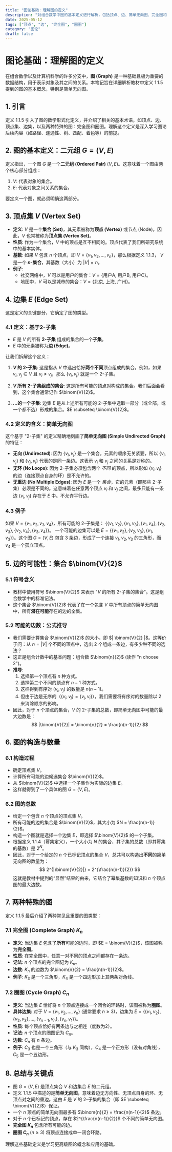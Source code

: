 ```yaml
---
title: "图论基础：理解图的定义"
description: "对组合数学中图的基本定义进行解析，包括顶点、边、简单无向图、完全图和圈图的概念。"
date: 2025-05-12 
tags: ["顶点", "边", "完全图", "圈图"]
category: "图论"
draft: false
---
```


# 图论基础：理解图的定义

在组合数学以及计算机科学的许多分支中，**图 (Graph)** 是一种基础且极为重要的数据结构，用于表示对象及其之间的关系。本笔记旨在详细解析教材中定义 1.1.5 提到的图的基本概念，特别是简单无向图。

## 1. 引言

定义 1.1.5 引入了图的数学形式化定义，并介绍了相关的基本术语，如顶点、边、顶点集、边集，以及两种特殊的图：完全图和圈图。理解这个定义是深入学习图论后续内容（如路径、连通性、树、匹配、着色等）的前提。

## 2. 图的基本定义：二元组 $G = (V, E)$

定义指出，一个图 $G$ 是一个**二元组 (Ordered Pair)** $(V, E)$。这意味着一个图由两个核心部分组成：

1.  $V$: 代表对象的集合。
2.  $E$: 代表对象之间关系的集合。

要定义一个图，就必须明确这两部分。

## 3. 顶点集 $V$ (Vertex Set)

*   **定义**: $V$ 是一个**集合 (Set)**，其元素被称为**顶点 (Vertex)** 或节点 (Node)。因此，$V$ 也常被称为**顶点集 (Vertex Set)**。
*   **性质**: 作为一个集合，$V$ 中的顶点是互不相同的。顶点代表了我们所研究系统中的基本实体。
*   **基数**: 如果 $V$ 包含 $n$ 个顶点，即 $V = \{v_1, v_2, \dots, v_n\}$，那么根据定义 1.1.3， $V$ 是一个 **$n$-集合**，其基数（大小）为 $|V| = n$。
*   **例子**:
    *   社交网络中，$V$ 可以是用户的集合：$V = \{\text{用户A, 用户B, 用户C}\}$。
    *   地图中，$V$ 可以是城市的集合：$V = \{\text{北京, 上海, 广州}\}$。

## 4. 边集 $E$ (Edge Set)

这是定义的关键部分，它确定了图的类型。

### 4.1 定义：基于2-子集

*   $E$ 是 $V$ 的所有 **2-子集** 组成的集合的一个**子集**。
*   $E$ 中的元素被称为**边 (Edge)**。

让我们拆解这个定义：

1.  **$V$ 的 2-子集**: 这是指从 $V$ 中选出恰好**两个不同**顶点组成的集合。例如，如果 $v_i, v_j \in V$ 且 $v_i \neq v_j$，那么 $\{v_i, v_j\}$ 就是一个 2-子集。

2.  **$V$ 所有 2-子集组成的集合**: 这是所有可能的顶点对构成的集合。我们后面会看到，这个集合通常记作 $\binom{V}{2}$。

3.  **...的一个子集**: 边集 $E$ 是从上述所有可能的 2-子集中选取一部分（或全部，或一个都不选）形成的集合。$E \subseteq \binom{V}{2}$。

### 4.2 定义的含义：简单无向图

这个基于 "2-子集" 的定义精确地刻画了**简单无向图 (Simple Undirected Graph)** 的特征：

*   **无向 (Undirected)**: 因为 $\{v_i, v_j\}$ 是一个集合，元素的顺序无关紧要，所以 $\{v_i, v_j\}$ 和 $\{v_j, v_i\}$ 代表的是同一条边。这表示 $v_i$ 和 $v_j$ 之间的关系是对称的。
*   **无环 (No Loops)**: 因为 2-子集必须包含两个 *不同* 的顶点，所以形如 $\{v_i, v_i\}$ 的边（连接顶点自身的环）是不允许的。
*   **无重边 (No Multiple Edges)**: 因为 $E$ 是一个 *集合*，它的元素（即那些 2-子集）必须是不同的。这意味着在任意两个顶点 $v_i$ 和 $v_j$ 之间，最多只能有一条边 $\{v_i, v_j\}$ 存在于 $E$ 中。不允许平行边。

### 4.3 例子

如果 $V = \{v_1, v_2, v_3, v_4\}$，所有可能的 2-子集是：
$\{\{v_1, v_2\}, \{v_1, v_3\}, \{v_1, v_4\}, \{v_2, v_3\}, \{v_2, v_4\}, \{v_3, v_4\}\}$。
一个可能的边集可以是 $E = \{\{v_1, v_2\}, \{v_2, v_3\}, \{v_1, v_3\}\}$。这个图 $G=(V,E)$ 包含 3 条边，形成了一个连接 $v_1, v_2, v_3$ 的三角形，而 $v_4$ 是一个孤立顶点。

## 5. 边的可能性：集合 $\binom{V}{2}$

### 5.1 符号含义

*   教材中使用符号 $\binom{V}{2}$ 来表示 "$V$ 的所有 2-子集的集合"。这是组合数学中的标准记法。
*   这个集合 $\binom{V}{2}$ 代表了在一个包含 $V$ 中所有顶点的简单无向图中，所有**潜在可能**存在的边的全集。

### 5.2 可能的边数：公式推导

*   我们需要计算集合 $\binom{V}{2}$ 的大小，即 $| \binom{V}{2} |$。这等价于问：从 $n = |V|$ 个不同的顶点中，选出 2 个组成一条边，有多少种不同的选法？
*   这正是组合计数中的基本问题：组合数 $\binom{n}{2}$ (读作 "n choose 2")。
*   **推导**:
    1.  选择第一个顶点有 $n$ 种方式。
    2.  选择第二个不同的顶点有 $n-1$ 种方式。
    3.  这样得到有序对 $(v_i, v_j)$ 的数量是 $n(n-1)$。
    4.  但由于边是无序的（$\{v_i, v_j\} = \{v_j, v_i\}$），我们需要将有序对的数量除以 2 来消除顺序的影响。
*   因此，对于 $n$ 个顶点的集合，$V$ 的 2-子集的总数，即简单无向图中可能的最大边数是：
    $$ |\binom{V}{2}| = \binom{n}{2} = \frac{n(n-1)}{2} $$

## 6. 图的构造与数量

### 6.1 构造过程

*   确定顶点集 $V$。
*   计算所有可能的边候选集合 $\binom{V}{2}$。
*   从 $\binom{V}{2}$ 中选择一个子集作为实际的边集 $E$。
*   这样就得到了一个具体的图 $G = (V, E)$。

### 6.2 图的总数

*   给定一个包含 $n$ 个顶点的顶点集 $V$。
*   所有可能的边的集合是 $\binom{V}{2}$，其大小为 $N = \frac{n(n-1)}{2}$。
*   构造一个图就是选择一个边集 $E$，即选择 $\binom{V}{2}$ 的一个子集。
*   根据定义 1.1.4（幂集定义），一个大小为 $N$ 的集合，其子集的总数（即其幂集的基数）是 $2^N$。
*   因此，对于一个给定的 $n$ 个已标记顶点的集合 $V$，总共可以构造出**不同**的简单无向图的数量为：
    $$ 2^{|\binom{V}{2}|} = 2^{\frac{n(n-1)}{2}} $$
    这就是教材中提到的“显然”结果的由来，它结合了幂集基数的知识和 $n$ 个顶点图的最大边数。

## 7. 两种特殊的图

定义 1.1.5 最后介绍了两种常见且重要的图类型：

### 7.1 完全图 (Complete Graph) $K_n$

*   **定义**: 当边集 $E$ 包含了**所有**可能的边时，即 $E = \binom{V}{2}$，该图被称为**完全图**。
*   **性质**: 在完全图中，任意一对不同的顶点之间都存在一条边。
*   **记法**: $n$ 个顶点的完全图记为 $K_n$。
*   **边数**: $K_n$ 的边数为 $\binom{n}{2} = \frac{n(n-1)}{2}$。
*   **例子**: $K_3$ 是一个三角形，$K_4$ 是一个四边形加上其两条对角线。

### 7.2 圈图 (Cycle Graph) $C_n$

*   **定义**: 当边集 $E$ 恰好将 $n$ 个顶点连接成一个闭合的环路时，该图被称为**圈图**。
*   **具体边集**: 对于 $V = \{v_1, v_2, \dots, v_n\}$ (通常要求 $n \ge 3$)，边集为 $E = \{\{v_1, v_2\}, \{v_2, v_3\}, \dots, \{v_{n-1}, v_n\}, \{v_n, v_1\}\}$。
*   **性质**: 每个顶点恰好有两条边与之相连（度数为2）。
*   **记法**: $n$ 个顶点的圈图记为 $C_n$。
*   **边数**: $C_n$ 有 $n$ 条边。
*   **例子**: $C_3$ 也是一个三角形（与 $K_3$ 同构），$C_4$ 是一个正方形（没有对角线），$C_5$ 是一个五边形。

## 8. 总结与关键点

*   图 $G=(V,E)$ 是顶点集合 $V$ 和边集合 $E$ 的二元组。
*   定义 1.1.5 中描述的是**简单无向图**，意味着边无方向性、无顶点自身的环、无顶点对之间的重边。这由 $E$ 是 $V$ 的 2-子集的集合（即 $E \subseteq \binom{V}{2}$）保证。
*   一个 $n$ 顶点的简单无向图最多有 $\binom{n}{2} = \frac{n(n-1)}{2}$ 条边。
*   对于 $n$ 个已标记的顶点，存在 $2^{\frac{n(n-1)}{2}}$ 个不同的简单无向图。
*   **完全图 $K_n$** 包含所有可能的边。
*   **圈图 $C_n$** ($n \ge 3$) 将顶点连接成单一闭合环路。

理解这些基础定义是学习更高级图论概念和应用的基础。